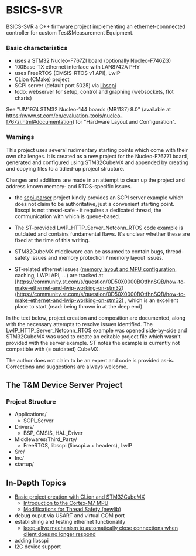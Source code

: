 # BSICS-SVR


BSICS-SVR a C++ firmware project implementing an ethernet-connnected controller for custom Test&Measurement Equipment. 


### Basic characteristics
* uses a STM32 Nucleo-F767ZI board (optionally Nucleo-F746ZG) 
* 100Base-TX ethernet interface with LAN8742A PHY
* uses FreeRTOS (CMSIS-RTOS v1 API), LwIP
* CLion (CMake) project
* SCPI server (default port 5025) via [libscpi](https://github.com/j123b567/scpi-parser/tree/master/libscpi)
* todo: webserver for setup, control and graphing (websockets, flot charts)

See "UM1974 STM32 Nucleo-144 boards (MB1137) 8.0" (available at  https://www.st.com/en/evaluation-tools/nucleo-f767zi.html#documentation) for "Hardware Layout and Configuration".

### Warnings

This project uses several rudimentary starting points which come with their own challenges. It is created as a new project for the Nucleo-F767ZI board, generated and configured using STM32CubeMX and appended by creating and copying files to a tidied-up project structure.

Changes and additions are made in an attempt to clean up the project and address known memory- and RTOS-specific issues. 

* the [scpi-parser](https://github.com/j123b567/scpi-parser) project kindly provides an SCPI server example which does not claim to be authoritative, just a convenient starting point. libscpi is not thread-safe - it requires a dedicated thread, the communication with which is queue-based.
* The ST-provided LwIP\_HTTP\_Server\_Netconn\_RTOS code example is outdated and contains fundamental flaws. It's unclear whether these are fixed at the time of this writing. 
* STM32CubeMX middleware can be assumed to contain bugs, thread-safety issues and memory protection / memory layout issues.

* ST-related ethernet issues ([memory layout and MPU configuration](https://community.st.com/s/question/0D50X0000C4Nk4GSQS/bug-missing-compiler-and-cpu-memory-barriers), caching, LWPI API, ...) are tracked at [https://community.st.com/s/question/0D50X0000BOtfhnSQB/how-to-make-ethernet-and-lwip-working-on-stm32](https://community.st.com/s/question/0D50X0000BOtfhnSQB/how-to-make-ethernet-and-lwip-working-on-stm32) , which is an excellent place to start (read: being thrown in at the deep end).


In the text below, project creation and composition are documented, along with the necessary attempts to resolve issues identified. The LwIP\_HTTP\_Server\_Netconn\_RTOS example was opened side-by-side and STM32CubeMX was used to create an editable project file which wasn't provided with the server example. ST notes the example is currently not compatible with (= outdated) CubeMX.


The author does not claim to be an expert and code is provided as-is. Corrections and suggestions are always welcome.

## The T&M Device Server Project

### Project Structure

* Applications/
	- SCPI_Server	
* Drivers/ 
	- BSP, CMSIS, HAL_Driver
* Middlewares/Third_Party/
	- FreeRTOS, libscpi (libscpi.a + headers), LwIP
* Src/
* Inc/
* startup/


## In-Depth Topics

* [Basic project creation with CLion and STM32CubeMX](doc/readme_project_creation.md)
	- [Introduction to the Cortex-M7 MPU](doc/readme_mpu.md)
	- [Modifications for Thread Safety (newlib)](doc/readme_newlib.md)
* debug ouput via USART and virtual COM port
* establishing and testing ethernet functionality
	- [keep-alive mechanism to automatically close connections when client does no longer respond](doc/readme_keepalive.mdd)
* adding libscpi
* I2C device support